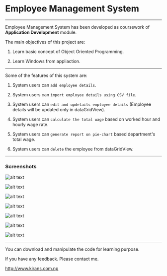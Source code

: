 # Employee Management System

---

Employee Management System has been developed as coursework of **Application Development** module.



The main objectives of this project are:



1. Learn basic concept of Object Oriented Programming.



2. Learn Windows from appliaction.

---

Some of the features of this system are:



1. System users can `add employee details`.


2. System users can `import employee details using CSV file`.


3. System users can `edit and updetails employee details` (Employee details will be updated only in dataGridView).


4. System users can `calculate the total wage` based on worked hour and hourly wage rate.



5. System users can `generate report on pie-chart` based department's total wage.


6. System users can `delete` the employee from dataGridView.

---
### Screenshots

![alt text][homeScreen]

[homeScreen]: https://github.com/kiranshahi/Employee-Management-System/blob/master/Screenshots/Home%20Screen.PNG "Home Screen of System"


![alt text][importCSV]

[importCSV]: https://github.com/kiranshahi/Employee-Management-System/blob/master/Screenshots/Import%20CSV.PNG "Import CSV file"


![alt text][employeeDetails]

[employeeDetails]: https://github.com/kiranshahi/Employee-Management-System/blob/master/Screenshots/Employee%20Details.PNG "Employee Details"


![alt text][addEmployee]

[addEmployee]: https://github.com/kiranshahi/Employee-Management-System/blob/master/Screenshots/Add%20Employee.PNG "Add Employee Form"


![alt text][editEmployee]

[editEmployee]: https://github.com/kiranshahi/Employee-Management-System/blob/master/Screenshots/Edit%20Employee.PNG "Edit Employee Form"


![alt text][generatePayroll]

[generatePayroll]: https://github.com/kiranshahi/Employee-Management-System/blob/master/Screenshots/Payroll.PNG "Generate Pay Roll"


![alt text][generatePiechart]

[generatePiechart]: https://github.com/kiranshahi/Employee-Management-System/blob/master/Screenshots/report.PNG "Generate Pie-chart"

---
You can download and manipulate the code for learning purpose.


If you have any feedback. Please contact me.

<http://www.kirans.com.np>